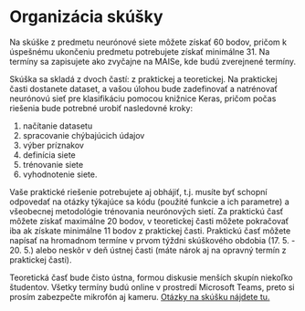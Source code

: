 # Organizácia skúšky

Na skúške z predmetu neurónové siete môžete získať 60 bodov, pričom k úspešnému ukončeniu predmetu potrebujete získať minimálne 31. Na termíny sa zapisujete ako zvyčajne na MAISe, kde budú zverejnené termíny.

Skúška sa skladá z dvoch častí: z praktickej a teoretickej. Na praktickej časti dostanete dataset, a vašou úlohou bude zadefinovať a natrénovať neurónovú sieť pre klasifikáciu pomocou knižnice Keras, pričom počas riešenia bude potrebné urobiť nasledovné kroky:

1. načítanie datasetu
2. spracovanie chýbajúcich údajov
3. výber príznakov
4. definícia siete
5. trénovanie siete
6. vyhodnotenie siete.

Vaše praktické riešenie potrebujete aj obhájiť, t.j. musíte byť schopní odpovedať na otázky týkajúce sa kódu (použité funkcie a ich parametre) a všeobecnej metodológie trénovania neurónových sietí. Za praktickú časť môžete získať maximálne 20 bodov, v teoretickej časti môžete pokračovať iba ak získate minimálne 11 bodov z praktickej časti. Praktickú časť môžete napísať na hromadnom termíne v prvom týždni skúškového obdobia (17. 5. - 20. 5.) alebo neskôr v deň ústnej časti (máte nárok aj na opravný termín z praktickej časti).

Teoretická časť bude čisto ústna, formou diskusie menších skupín niekoľko študentov. Všetky termíny budú online v prostredí Microsoft Teams, preto si prosím zabezpečte mikrofón aj kameru. [Otázky na skúšku nájdete tu.](skuska_otazky.pdf)